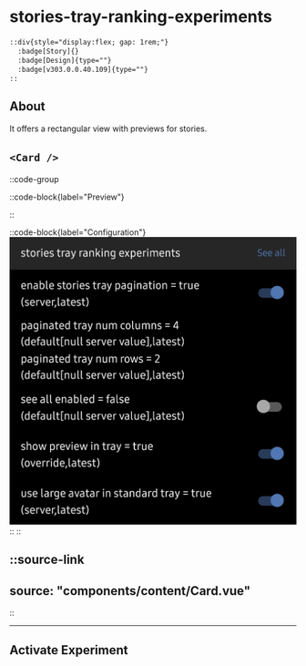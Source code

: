 # stories-tray-ranking-experiments

    ::div{style="display:flex; gap: 1rem;"}
      :badge[Story]{}
      :badge[Design]{type=""}
      :badge[v303.0.0.40.109]{type=""}
    ::


## About

It offers a rectangular view with previews for stories.

## `<Card />`

::code-group

  ::code-block{label="Preview"}

  ::

  ::code-block{label="Configuration"}
    ![IMAGE](/story/Screenshot_20231014_174655_Instagram.jpg)
  ::
::

<!-- 
::props{of="Card"}
::
-->

::source-link
---
source: "components/content/Card.vue"
---
::

---

## Activate Experiment

![]()
